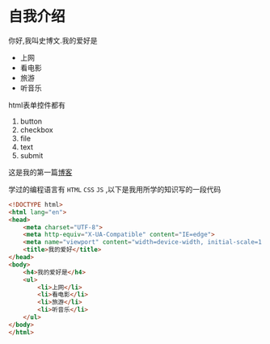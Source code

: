 # 自我介绍

你好,我叫史博文.我的爱好是
* 上网
* 看电影
* 旅游
* 听音乐
  
html表单控件都有
1. button
2. checkbox
3. file
4. text
5. submit

这是我的第一篇[博客](https://github.com/Zachariah777/blog-test)

学过的编程语言有  `HTML`  `CSS`  `JS`
,以下是我用所学的知识写的一段代码

```html
<!DOCTYPE html>
<html lang="en">
<head>
    <meta charset="UTF-8">
    <meta http-equiv="X-UA-Compatible" content="IE=edge">
    <meta name="viewport" content="width=device-width, initial-scale=1.0">
    <title>我的爱好</title>
</head>
<body>
    <h4>我的爱好是</h4>
    <ul>
        <li>上网</li>
        <li>看电影</li>
        <li>旅游</li>
        <li>听音乐</li>
    </ul>
</body>
</html>
```